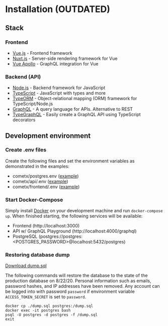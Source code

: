# Installation (OUTDATED)

## Stack
### Frontend
* [Vue.js](https://vuejs.org/) - Frontend framework
* [Nuxt.js](https://nuxtjs.org/) - Server-side rendering framework for Vue
* [Vue Apollo](https://apollo.vuejs.org/) - GraphQL integration for Vue

### Backend (API)
* [Node.js](https://nodejs.org/en/) - Backend framework for JavaScript
* [TypeScript](https://www.typescriptlang.org/) - JavaScript with types and more
* [TypeORM](https://typeorm.io/) - Object-relational mapping (ORM) framework for TypeScript/Node.js
* [GraphQL](https://graphql.org/) - A query language for APIs. Alternative to REST
* [TypeGraphQL](https://typegraphql.com/) - Easily create a GraphQL API using TypeScript decorators

## Development environment

### Create .env files
Create the following files and set the environment variables as demonstrated in the examples:
* cometx/postgres.env ([example](./postgres.example.env))
* cometx/api/.env ([example](./api/example.env))
* cometx/frontend/.env ([example](./frontend/example.env))

### Start Docker-Compose
Simply install [Docker](https://www.docker.com/) on your development machine and run `docker-compose up`.
When finished starting, the following services will be available:
* Frontend (http://localhost:3000)
* API w/ GraphQL Playground (http://localhost:4000/graphql)
* PostgreSQL (postgres://postgres:<POSTGRES_PASSWORD>@localhost:5432/postgres)

### Restoring database dump
[Download dump.sql](https://gist.githubusercontent.com/danbeneventano/c93dfedb12e4522dc762d52b6a01ed72/raw/35a0a6373d151b705688e38ff166bc1fca81268c/dump.sql)

The following commands will restore the database to the state of the production database on 8/22/20.
Personal information such as emails, password hashes, and IP addresses have been removed.
Any account can be logged into with password `password` if environment variable `ACCESS_TOKEN_SECRET` is set to `password`.

```
docker cp ./dump.sql postgres:/dump.sql
docker exec -it postgres bash
psql -U postgres -d postgres -f /dump.sql
exit
```
